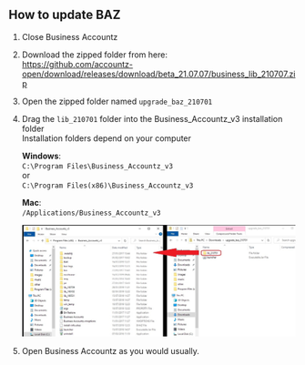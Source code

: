 ## How to update BAZ

1. Close Business Accountz    
2. Download the zipped folder from here:      
   <https://github.com/accountz-open/download/releases/download/beta_21.07.07/business_lib_210707.zip>
3. Open the zipped folder named `upgrade_baz_210701`
4. Drag the `lib_210701` folder into the Business_Accountz_v3 installation folder    
   Installation folders depend on your computer    
    
   **Windows**:    
   `C:\Program Files\Business_Accountz_v3`    
   or    
   `C:\Program Files(x86)\Business_Accountz_v3`    
    
   **Mac**:    
   `/Applications/Business_Accountz_v3`
    
   ![manual-update](manual-update-baz.jpeg)
   
5. Open Business Accountz as you would usually.

